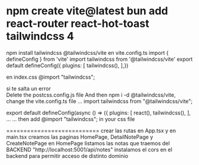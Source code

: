 npm create vite@latest
bun add react-router react-hot-toast
tailwindcss 4
=========================
npm install tailwindcss @tailwindcss/vite
en vite.config.ts
  import { defineConfig } from 'vite'
  import tailwindcss from '@tailwindcss/vite'
  export default defineConfig({  plugins: [    tailwindcss(),  ],})

en index.css    @import "tailwindcss";

si te salta un error    
Delete the postcss.config.js file
And then npm i -d @tailwindcss/vite, 
change the vite.config.ts file
...
import tailwindcss from "@tailwindcss/vite";

export default defineConfig(async () => ({
  plugins: [
    react(),
    tailwindcss(),
  ],
...
...
then add @import "tailwindcss"; in your css file

===========================
crear las rutas en App.tsx y en main.tsx
creamos las paginas HomePage, DetailNotePage y CreateNotePage
en HomePage listamos las notas que traemos del BACKEND "http://localhost:5001/api/notes"
instalamos el cors en el backend para permitir acceso de distinto dominio



